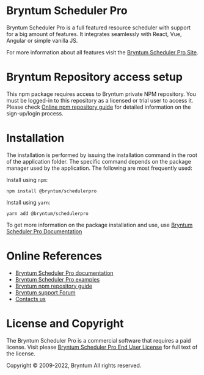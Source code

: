 # Bryntum Scheduler Pro

Bryntum Scheduler Pro is a full featured resource scheduler with support for a big amount of features.
It integrates seamlessly with React, Vue, Angular or simple vanilla JS.

For more information about all features visit the [Bryntum Scheduler Pro Site](https://bryntum.com/products/scheduler-pro/).

# Bryntum Repository access setup

This npm package requires access to Bryntum private NPM repository.
You must be logged-in to this repository as a licensed or trial user to access it.
Please check [Online npm repository guide](https://bryntum.com/docs/scheduler-pro/guide/SchedulerPro/npm-repository) for 
detailed information on the sign-up/login process.

# Installation

The installation is performed by issuing the installation command in the root of the application folder.
The specific command depends on the package manager used by the application.
The following are most frequently used:

Install using `npm`:
```
npm install @bryntum/schedulerpro
```
Install using `yarn`:
```
yarn add @bryntum/schedulerpro
```

To get more information on the package installation and use, use [Bryntum Scheduler Pro Documentation](https://bryntum.com/docs/scheduler-pro/)

# Online References

* [Bryntum Scheduler Pro documentation](https://bryntum.com/docs/scheduler-pro/)
* [Bryntum Scheduler Pro examples](https://bryntum.com/examples/scheduler-pro/)
* [Bryntum npm repository guide](https://bryntum.com/docs/scheduler-pro/guide/SchedulerPro/npm-repository)
* [Bryntum support Forum](https://bryntum.com/forum/)
* [Contacts us](https://bryntum.com/contact/)

# License and Copyright

The Bryntum Scheduler Pro is a commercial software that requires a paid license.
Visit please [Bryntum Scheduler Pro End User License](https://bryntum.com/products/scheduler-pro/license/) for full text of the license.

Copyright © 2009-2022, Bryntum
All rights reserved.
